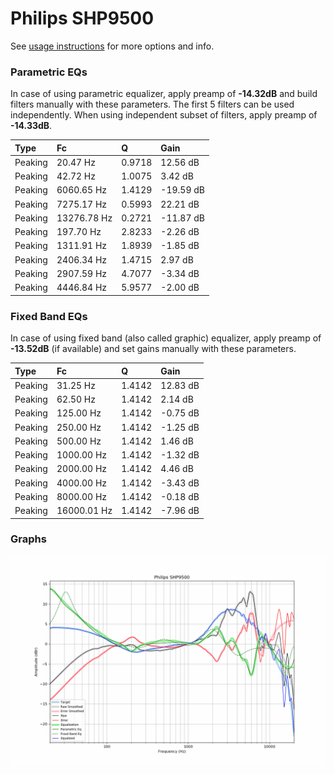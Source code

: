 # Philips SHP9500
See [usage instructions](https://github.com/jaakkopasanen/AutoEq#usage) for more options and info.

### Parametric EQs
In case of using parametric equalizer, apply preamp of **-14.32dB** and build filters manually
with these parameters. The first 5 filters can be used independently.
When using independent subset of filters, apply preamp of **-14.33dB**.

| Type    | Fc          |      Q | Gain      |
|:--------|:------------|:-------|:----------|
| Peaking | 20.47 Hz    | 0.9718 | 12.56 dB  |
| Peaking | 42.72 Hz    | 1.0075 | 3.42 dB   |
| Peaking | 6060.65 Hz  | 1.4129 | -19.59 dB |
| Peaking | 7275.17 Hz  | 0.5993 | 22.21 dB  |
| Peaking | 13276.78 Hz | 0.2721 | -11.87 dB |
| Peaking | 197.70 Hz   | 2.8233 | -2.26 dB  |
| Peaking | 1311.91 Hz  | 1.8939 | -1.85 dB  |
| Peaking | 2406.34 Hz  | 1.4715 | 2.97 dB   |
| Peaking | 2907.59 Hz  | 4.7077 | -3.34 dB  |
| Peaking | 4446.84 Hz  | 5.9577 | -2.00 dB  |

### Fixed Band EQs
In case of using fixed band (also called graphic) equalizer, apply preamp of **-13.52dB**
(if available) and set gains manually with these parameters.

| Type    | Fc          |      Q | Gain     |
|:--------|:------------|:-------|:---------|
| Peaking | 31.25 Hz    | 1.4142 | 12.83 dB |
| Peaking | 62.50 Hz    | 1.4142 | 2.14 dB  |
| Peaking | 125.00 Hz   | 1.4142 | -0.75 dB |
| Peaking | 250.00 Hz   | 1.4142 | -1.25 dB |
| Peaking | 500.00 Hz   | 1.4142 | 1.46 dB  |
| Peaking | 1000.00 Hz  | 1.4142 | -1.32 dB |
| Peaking | 2000.00 Hz  | 1.4142 | 4.46 dB  |
| Peaking | 4000.00 Hz  | 1.4142 | -3.43 dB |
| Peaking | 8000.00 Hz  | 1.4142 | -0.18 dB |
| Peaking | 16000.01 Hz | 1.4142 | -7.96 dB |

### Graphs
![](./Philips%20SHP9500.png)
